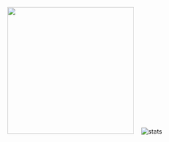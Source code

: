 <img src="https://user-images.githubusercontent.com/91513961/135028362-ab912a37-990e-4c53-aaa4-c0c95ca18a4e.jpg" style="width:290px;" />ㅤ 
![stats](https://github-readme-stats.vercel.app/api?username=PDA710&show_icons=true&theme=chartreuse-dark)
